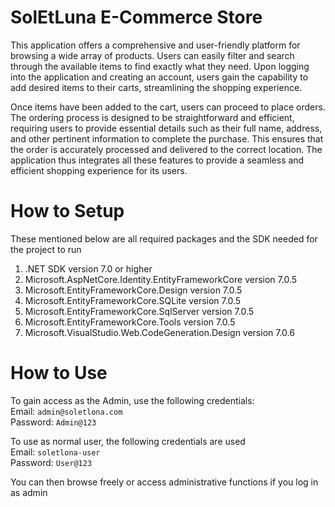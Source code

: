 #  SolEtLuna E-Commerce Store

This application offers a comprehensive and user-friendly platform for browsing a wide array of products. 
Users can easily filter and search through the available items to find exactly what they need. 
Upon logging into the application and creating an account, users gain the capability to add desired items to their carts, 
streamlining the shopping experience.

Once items have been added to the cart, users can proceed to place orders. 
The ordering process is designed to be straightforward and efficient, requiring users to provide essential details such as
their full name, address, and other pertinent information to complete the purchase. 
This ensures that the order is accurately processed and delivered to the correct location. 
The application thus integrates all these features to provide a seamless and efficient shopping experience for its users.

# How to Setup
These mentioned below are all required packages and the SDK needed for the project to run

1. .NET SDK version 7.0 or higher
2. Microsoft.AspNetCore.Identity.EntityFrameworkCore version 7.0.5
3. Microsoft.EntityFrameworkCore.Design version 7.0.5
4. Microsoft.EntityFrameworkCore.SQLite version 7.0.5
5. Microsoft.EntityFrameworkCore.SqlServer version 7.0.5
6. Microsoft.EntityFrameworkCore.Tools version 7.0.5
7. Microsoft.VisualStudio.Web.CodeGeneration.Design version 7.0.6

# How to Use
To gain access as the Admin, use the following credentials: <br/>
Email: `admin@soletlona.com` <br/>
Password: `Admin@123`

To use as normal user, the following credentials are used <br/>
Email: `soletlona-user` <br/>
Password: `User@123`

You can then browse freely or access administrative functions if you log in as admin